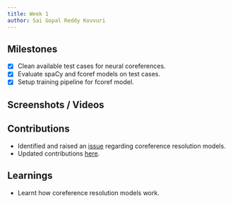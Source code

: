 ```yaml
---
title: Week 1
author: Sai Gopal Reddy Kovvuri 
---
```


## Milestones
- [x] Clean available test cases for neural coreferences.
- [x] Evaluate spaCy and fcoref models on test cases.
- [x] Setup training pipeline for fcoref model.

## Screenshots / Videos 

## Contributions
- Identified and raised an [issue](https://github.com/Samagra-Development/ai-tools/issues/188) regarding coreference resolution models.
- Updated contributions [here](https://github.com/Samagra-Development/ai-tools/issues/42#issuecomment-1619750099).

## Learnings
- Learnt how coreference resolution models work.
